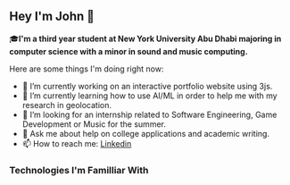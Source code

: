## Hey I'm John 👋
:mortar_board:**I'm a third year student at New York University Abu Dhabi majoring in computer science with a minor in sound and music computing.**

Here are some things I'm doing right now:

- 🔭 I’m currently working on an interactive portfolio website using 3js.
- 🌱 I’m currently learning how to use AI/ML in order to help me with my research in geolocation.
- 🤔 I’m looking for an internship related to Software Engineering, Game Development or Music for the summer. 
- 💬 Ask me about help on college applications and academic writing.
- 📫 How to reach me: [Linkedin](https://www.linkedin.com/in/john-yun-moe-a2b152230/)

### Technologies I'm Familliar With
 <link rel="stylesheet" type='text/css' href="https://cdn.jsdelivr.net/gh/devicons/devicon@latest/devicon.min.css" /> 
 <p>
    <i class="devicon-python-plain-wordmark"></i>
 </p>


